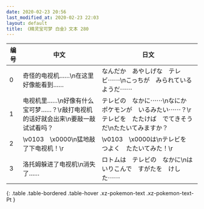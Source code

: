 ```yaml
---
date: 2020-02-23 20:56
last_modified_at: 2020-02-23 22:03
layout: default
title: 《精灵宝可梦 白金》文本 280
---
```

| 编号 | 中文 | 日文 |
| ---- | ---- | ---- |
| 0 | 奇怪的电视机……\n在这里好像能看到…… | なんだか　あやしげな　テレビ⋯⋯\nこっちが　みられているようだ⋯⋯ |
| 1 | 电视机里……\n好像有什么宝可梦……？\r敲打电视机的话好就会出来\n要敲一敲试试看吗？ | テレビの　なかに⋯⋯\nなにか　ポケモンが　いるみたい⋯⋯？\rテレビを　たたけば　でてきそうだ\nたたいてみますか？ |
| 2 | \v0103　\x0000\n猛地敲了下电视机！\r | \v0103　\x0000は\nテレビを　つよく　たたいてみた！\r |
| 3 | 洛托姆躲进了电视机\n消失了…… | ロトムは　テレビの　なかに\nはいりこんで　すがたを　けした⋯⋯ |
{: .table .table-bordered .table-hover .xz-pokemon-text .xz-pokemon-text-Pt }